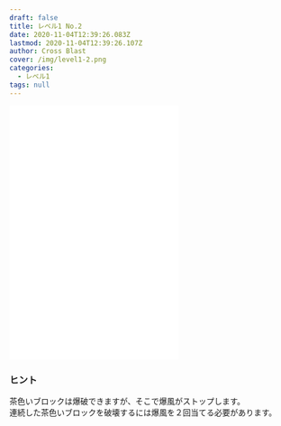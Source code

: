 ```yaml
---
draft: false
title: レベル1 No.2
date: 2020-11-04T12:39:26.083Z
lastmod: 2020-11-04T12:39:26.107Z
author: Cross Blast
cover: /img/level1-2.png
categories:
  - レベル1
tags: null
---
```

<p><iframe style="height: 450px;" src="//fervent-lumiere-0e0ee3.netlify.app/#/blast/level1-2/ja" frameborder="0" scrolling="no" allowfullscreen=""></iframe></p>

### ヒント

茶色いブロックは爆破できますが、そこで爆風がストップします。\
連続した茶色いブロックを破壊するには爆風を２回当てる必要があります。